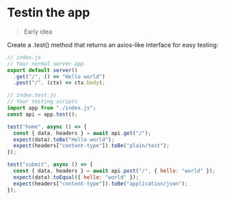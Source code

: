 # Testin the app

> Early idea

Create a .test() method that returns an axios-like interface for easy testing:

```js
// index.js
// Your normal server app
export default server()
  .get("/", () => "Hello world")
  .post("/", (ctx) => ctx.body);

// index.test.js
// Your testing scripts
import app from "./index.js";
const api = app.test();

test("home", async () => {
  const { data, headers } = await api.get("/");
  expect(data).toBe("Hello world");
  expect(headers["content-type"]).toBe("plain/text");
});

test("submit", async () => {
  const { data, headers } = await api.post("/", { hello: "world" });
  expect(data).toEqual({ hello: "world" });
  expect(headers["content-type"]).toBe("application/json");
});
```

